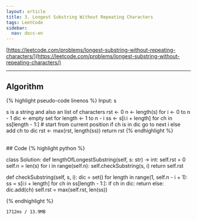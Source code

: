 ```yaml
---
layout: article
title: 3. Longest Substring Without Repeating Characters
tags: LeetCode
sidebar:
  nav: docs-en
---
```


[https://leetcode.com/problems/longest-substring-without-repeating-characters/](https://leetcode.com/problems/longest-substring-without-repeating-characters/)

<!--more-->

---


## Algorithm
{% highlight pseudo-code linenos %}
Input: s

s is a string and also an list of characters
rst ← 0
n ← length(s)
for i ← 0 to n - 1
  dic ← empty set
  for length ← 1 to n - i
    ss ← s[i:i + length]
    for ch in ss[length - 1:]  # start from current position
      if ch is in dic
        go to next i
      else
        add ch to dic
        rst ← max(rst, length(ss))
return rst
{% endhighlight %}

<br>
## Code
{% highlight python %}

class Solution:
  def lengthOfLongestSubstring(self, s: str) -> int:
    self.rst = 0
    self.n = len(s)
    for i in range(self.n):
      self.checkSubstring(s, i)
    return self.rst

  def checkSubstring(self, s, i):
    dic = set()
    for length in range(1, self.n - i + 1):
      ss = s[i:i + length]
      for ch in ss[length - 1:]:
        if ch in dic:
          return
        else:
          dic.add(ch)
          self.rst = max(self.rst, len(ss))

{% endhighlight %}

    1712ms / 13.9MB
